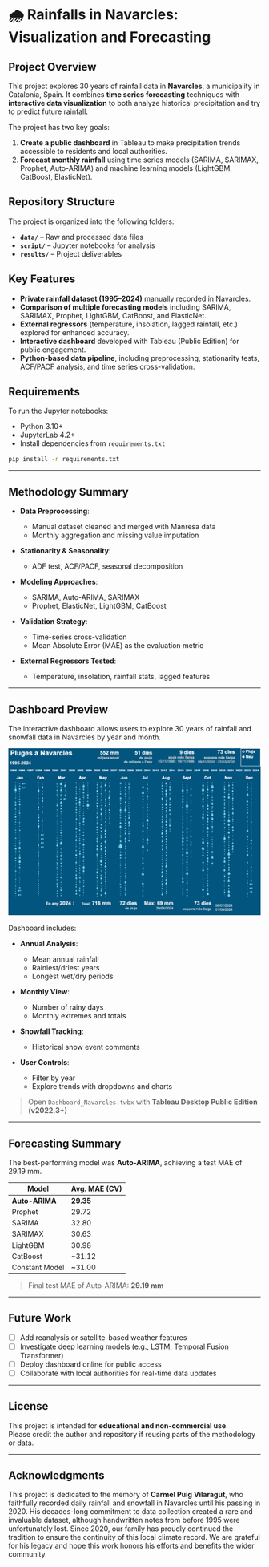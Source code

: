 # 🌧️ Rainfalls in Navarcles: Visualization and Forecasting

## Project Overview

This project explores 30 years of rainfall data in **Navarcles**, a municipality in Catalonia, Spain. It combines **time series forecasting** techniques with **interactive data visualization** to both analyze historical precipitation and try to predict future rainfall.

The project has two key goals:
1. **Create a public dashboard** in Tableau to make precipitation trends accessible to residents and local authorities.
2. **Forecast monthly rainfall** using time series models (SARIMA, SARIMAX, Prophet, Auto-ARIMA) and machine learning models (LightGBM, CatBoost, ElasticNet).

## Repository Structure
The project is organized into the following folders:
- **`data/`** – Raw and processed data files</summary>
- **`script/`** – Jupyter notebooks for analysis</summary>
- **`results/`** – Project deliverables</summary>

## Key Features

- **Private rainfall dataset (1995–2024)** manually recorded in Navarcles.
- **Comparison of multiple forecasting models** including SARIMA, SARIMAX, Prophet, LightGBM, CatBoost, and ElasticNet.
- **External regressors** (temperature, insolation, lagged rainfall, etc.) explored for enhanced accuracy.
- **Interactive dashboard** developed with Tableau (Public Edition) for public engagement.
- **Python-based data pipeline**, including preprocessing, stationarity tests, ACF/PACF analysis, and time series cross-validation.

## Requirements

To run the Jupyter notebooks:

- Python 3.10+
- JupyterLab 4.2+
- Install dependencies from `requirements.txt`
  
```bash
pip install -r requirements.txt
```

---

## Methodology Summary

- **Data Preprocessing**:
  - Manual dataset cleaned and merged with Manresa data
  - Monthly aggregation and missing value imputation

- **Stationarity & Seasonality**:
  - ADF test, ACF/PACF, seasonal decomposition

- **Modeling Approaches**:
  - SARIMA, Auto-ARIMA, SARIMAX
  - Prophet, ElasticNet, LightGBM, CatBoost

- **Validation Strategy**:
  - Time-series cross-validation
  - Mean Absolute Error (MAE) as the evaluation metric

- **External Regressors Tested**:
  - Temperature, insolation, rainfall stats, lagged features

---

## Dashboard Preview

The interactive dashboard allows users to explore 30 years of rainfall and snowfall data in Navarcles by year and month.

![Dashboard Preview](./dashboard_preview.png)

Dashboard includes:

- **Annual Analysis**:
  - Mean annual rainfall
  - Rainiest/driest years
  - Longest wet/dry periods

- **Monthly View**:
  - Number of rainy days
  - Monthly extremes and totals

- **Snowfall Tracking**:
  - Historical snow event comments

- **User Controls**:
  - Filter by year
  - Explore trends with dropdowns and charts

> Open `Dashboard_Navarcles.twbx` with **Tableau Desktop Public Edition (v2022.3+)**

---

## Forecasting Summary
The best-performing model was **Auto-ARIMA**, achieving a test MAE of 29.19 mm.

| Model          | Avg. MAE (CV) |
|----------------|---------------|
| **Auto-ARIMA** | **29.35**     |
| Prophet        | 29.72         |
| SARIMA         | 32.80         |
| SARIMAX        | 30.63         |
| LightGBM       | 30.98         |
| CatBoost       | ~31.12        |
| Constant Model | ~31.00        |

> Final test MAE of Auto-ARIMA: **29.19 mm**

---

## Future Work

- [ ] Add reanalysis or satellite-based weather features
- [ ] Investigate deep learning models (e.g., LSTM, Temporal Fusion Transformer)
- [ ] Deploy dashboard online for public access
- [ ] Collaborate with local authorities for real-time data updates

---

## License

This project is intended for **educational and non-commercial use**.  
Please credit the author and repository if reusing parts of the methodology or data.

---

## Acknowledgments

This project is dedicated to the memory of **Carmel Puig Vilaragut**, who faithfully recorded daily rainfall and snowfall in Navarcles until his passing in 2020. His decades-long commitment to data collection created a rare and invaluable dataset, although handwritten notes from before 1995 were unfortunately lost. Since 2020, our family has proudly continued the tradition to ensure the continuity of this local climate record. We are grateful for his legacy and hope this work honors his efforts and benefits the wider community.
